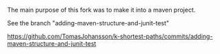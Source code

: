 The main purpose of this fork was to make it into a maven project.

See the branch "adding-maven-structure-and-junit-test"

https://github.com/TomasJohansson/k-shortest-paths/commits/adding-maven-structure-and-junit-test
